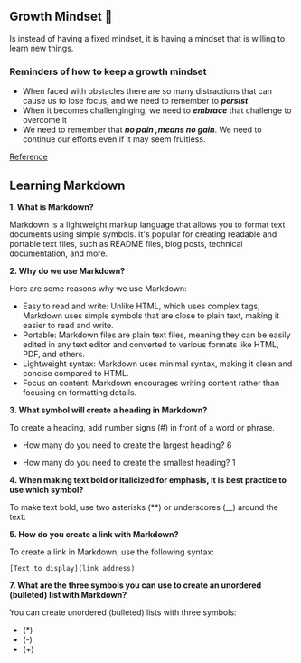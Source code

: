 ## Growth Mindset 🧠

Is instead of having a fixed mindset, it is having a mindset that is willing to learn new things.

### Reminders of how to keep a growth mindset
- When faced with obstacles there are so many distractions that can cause us to lose focus, and we need to remember to ***persist***.
- When it becomes challenginging, we need to ***embrace*** that challenge to overcome it
- We need to remember that ***no pain ,means no gain***. We need to continue our efforts even if it may seem fruitless.

[Reference](https://www.atlassian.com/blog/inside-atlassian/growth-mindset)


## Learning Markdown
**1. What is Markdown?**

Markdown is a lightweight markup language that allows you to format text documents using simple symbols. It's popular for creating readable and portable text files, such as README files, blog posts, technical documentation, and more.

**2. Why do we use Markdown?**

Here are some reasons why we use Markdown:

- Easy to read and write: Unlike HTML, which uses complex tags, Markdown uses simple symbols that are close to plain text, making it easier to read and write.
- Portable: Markdown files are plain text files, meaning they can be easily edited in any text editor and converted to various formats like HTML, PDF, and others.
- Lightweight syntax: Markdown uses minimal syntax, making it clean and concise compared to HTML.
- Focus on content: Markdown encourages writing content rather than focusing on formatting details.

**3. What symbol will create a heading in Markdown?**

To create a heading, add number signs (#) in front of a word or phrase.

  - How many do you need to create the largest heading? 6
  
  - How many do you need to create the smallest heading? 1
    
**4. When making text bold or italicized for emphasis, it is best practice to use which symbol?**

To make text bold, use two asterisks (**) or underscores (__) around the text:

**5. How do you create a link with Markdown?**

To create a link in Markdown, use the following syntax:
```
[Text to display](link address)
```

**7. What are the three symbols you can use to create an unordered (bulleted) list with Markdown?**

You can create unordered (bulleted) lists with three symbols:

- (*)
- (-)
- (+)

